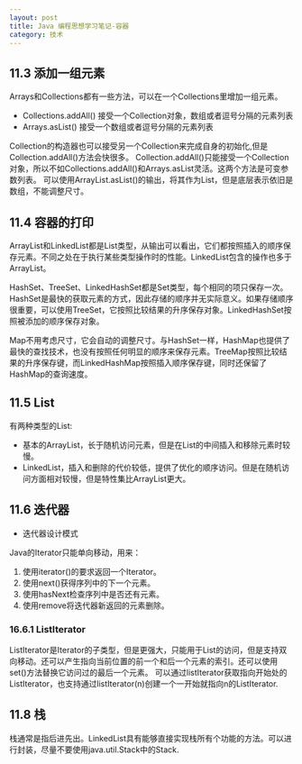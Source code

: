 ```yaml
---
layout: post
title: Java 编程思想学习笔记-容器
category: 技术
---
```


## 11.3 添加一组元素

Arrays和Collections都有一些方法，可以在一个Collections里增加一组元素。

* Collections.addAll() 接受一个Collection对象，数组或者逗号分隔的元素列表 
* Arrays.asList() 接受一个数组或者逗号分隔的元素列表

Collection的构造器也可以接受另一个Collection来完成自身的初始化,但是Collection.addAll()方法会快很多。
Collection.addAll()只能接受一个Collection对象，所以不如Collections.addAll()和Arrays.asList灵活。这两个方法是可变参数列表。
可以使用ArrayList.asList()的输出，将其作为List，但是底层表示依旧是数组，不能调整尺寸。

## 11.4 容器的打印

ArrayList和LinkedList都是List类型，从输出可以看出，它们都按照插入的顺序保存元素。不同之处在于执行某些类型操作时的性能。LinkedList包含的操作也多于ArrayList。

HashSet、TreeSet、LinkedHashSet都是Set类型，每个相同的项只保存一次。HashSet是最快的获取元素的方式，因此存储的顺序并无实际意义。如果存储顺序很重要，可以使用TreeSet，它按照比较结果的升序保存对象。LinkedHashSet按照被添加的顺序保存对象。

Map不用考虑尺寸，它会自动的调整尺寸。与HashSet一样，HashMap也提供了最快的查找技术，也没有按照任何明显的顺序来保存元素。TreeMap按照比较结果的升序保存键，而LinkedHashMap按照插入顺序保存键，同时还保留了HashMap的查询速度。

## 11.5 List

有两种类型的List:

* 基本的ArrayList，长于随机访问元素，但是在List的中间插入和移除元素时较慢。
* LinkedList，插入和删除的代价较低，提供了优化的顺序访问。但是在随机访问方面相对较慢，但是特性集比ArrayList更大。

## 11.6 迭代器

* 迭代器设计模式

Java的Iterator只能单向移动，用来：

1. 使用iterator()的要求返回一个Iterator。
2. 使用next()获得序列中的下一个元素。
3. 使用hasNext检查序列中是否还有元素。
4. 使用remove将迭代器新返回的元素删除。

### 16.6.1 ListIterator

ListIterator是Iterator的子类型，但是更强大，只能用于List的访问，但是支持双向移动。还可以产生指向当前位置的前一个和后一个元素的索引。还可以使用set()方法替换它访问过的最后一个元素。
可以通过listIterator获取指向开始处的ListIterator，也支持通过listIterator(n)创建一个一开始就指向n的ListIterator.

## 11.8 栈

栈通常是指后进先出。LinkedList具有能够直接实现栈所有个功能的方法。可以进行封装，尽量不要使用java.util.Stack中的Stack.
